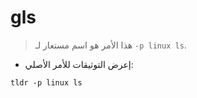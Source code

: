 # gls

> هذا الأمر هو اسم مستعار لـ `-p linux ls`.

- إعرض التوثيقات للأمر الأصلي:

`tldr -p linux ls`
